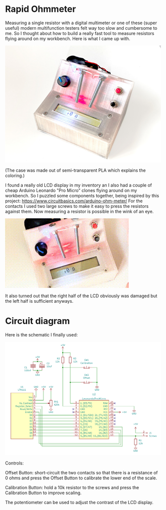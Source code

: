# Rapid Ohmmeter

Measuring a single resistor with a digital multimeter or one of these (super useful) modern multifunction testers felt way too slow and cumbersome to me. So I thought about how to build a really fast tool to measure resistors flying around on my workbench. Here is what I came up with.

<img src="media/photo1.jpg" width="600" />

(The case was made out of semi-transparent PLA which explains the coloring.)

I found a really old LCD display in my inventory an I also had a couple of cheap Arduino Leonardo "Pro Micro" clones flying around on my workbench. So I puzzled some components together, being inspired by this project: https://www.circuitbasics.com/arduino-ohm-meter/ For the contacts I used two large screws to make it easy to press the resistors against them. Now measuring a resistor is possible in the wink of an eye.

<img src="media/resistor.gif" width="400" />

It also turned out that the right half of the LCD obviously was damaged but the left half is sufficient anyways.

# Circuit diagram

Here is the schematic I finally used:

<img src="schematic.png" width="600" />

Controls:

Offset Button: short-circuit the two contacts so that there is a resistance of 0 ohms and press the Offset Button to calibrate the lower end of the scale.

Calibration Button: hold a 10k resistor to the screws and press the Calibration Button to improve scaling.

The potentiometer can be used to adjust the contrast of the LCD display.
